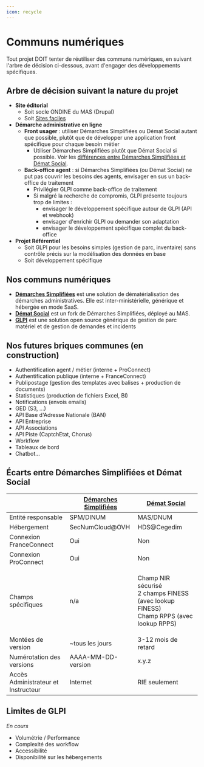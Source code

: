 ```yaml
---
icon: recycle
---
```


# Communs numériques

Tout projet DOIT tenter de réutiliser des communs numériques, en suivant l'arbre de décision ci-dessous, avant d'engager des développements spécifiques.

## Arbre de décision suivant la nature du projet

* **Site éditorial**
  * Soit socle ONDINE du MAS (Drupal)
  * Soit [Sites faciles](https://sites-faciles.beta.numerique.gouv.fr/)
* **Démarche administrative en ligne**
  * **Front usager** : utiliser Démarches Simplifiées ou Démat Social autant que possible, plutôt que de développer une application front spécifique pour chaque besoin métier
    * Utiliser Démarches Simplifiées plutôt que Démat Social si possible. Voir les [différences entre Démarches Simplifiées et Démat Social](communs-numeriques.md#écarts-entre-démarches-simplifiées-et-démat-social).
  * **Back-office agent** : si Démarches Simplifiées (ou Démat Social) ne put pas couvrir les besoins des agents, envisager en sus un back-office de traitement
    * Privilégier GLPI comme back-office de traitement
    * Si malgré la recherche de compromis, GLPI présente toujours trop de limites :
      * envisager le développement spécifique autour de GLPI (API et webhook)
      * envisager d'enrichir GLPI ou demander son adaptation
      * envisager le développement spécifique complet du back-office
* **Projet Référentiel**
  * Soit GLPI pour les besoins simples (gestion de parc, inventaire) sans contrôle précis sur la modélisation des données en base
  * Soit développement spécifique

## Nos communs numériques

* [**Démarches Simplifiées**](https://doc.demarches-simplifiees.fr/) est une solution de dématérialisation des démarches administratives. Elle est inter-ministérielle, générique et hébergée en mode SaaS.
* [**Démat Social**](https://demat.social.gouv.fr/) est un fork de Démarches Simplifiées, déployé au MAS.
* [**GLPI**](https://glpi-project.org/fr/) est une solution open source générique de gestion de parc matériel et de gestion de demandes et incidents


## Nos futures briques communes (en construction)

* Authentification agent / métier (interne + ProConnect)
* Authentification publique (interne + FranceConnect)
* Publipostage (gestion des templates avec balises + production de documents)
* Statistiques (production de fichiers Excel, BI)
* Notifications (envois emails)
* GED (S3, …)
* API Base d'Adresse Nationale (BAN)
* API Entreprise
* API Associations
* API Piste (CaptchEtat, Chorus)
* Workflow
* Tableaux de bord
* Chatbot...


## Écarts entre Démarches Simplifiées et Démat Social

|                                     | [Démarches Simplifiées](https://www.demarches-simplifiees.fr/) | [Démat Social](https://demat.social.gouv.fr/)                                                      |
| ----------------------------------- | -------------------------------------------------------------- | -------------------------------------------------------------------------------------------------- |
| Entité responsable                  | SPM/DINUM                                                      | MAS/DNUM                                                                                           |
| Hébergement                         | SecNumCloud@OVH                                                | HDS@Cegedim                                                                                        |
| Connexion FranceConnect             | Oui                                                            | Non                                                                                                |
| Connexion ProConnect                | Oui                                                            | Non                                                                                                |
| Champs spécifiques                  | n/a                                                            | <p>Champ NIR sécurisé<br>2 champs FINESS (avec lookup FINESS)<br>Champ RPPS (avec lookup RPPS)</p> |
| Montées de version                  | \~tous les jours                                               | 3-12 mois de retard                                                                                |
| Numérotation des versions           | AAAA-MM-DD-version                                             | x.y.z                                                                                              |
| Accès Administrateur et Instructeur | Internet                                                       | RIE seulement                                                                                      |

## Limites de GLPI

_En cours_

* Volumétrie / Performance
* Complexité des workflow
* Accessibilité
* Disponibilité sur les hébergements
